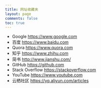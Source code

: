 ```yaml
---
title: 网址收藏夹
layout: page
comments: false
toc: true
---
```


* Google
https://www.google.com
* 百度
https://www.baidu.com
* Quora
https://www.quora.com
* 知乎
https://www.zhihu.com
* 简书
http://www.jianshu.com/
* GitHub
https://github.com
* Stack Overflow
https://stackoverflow.com
* YouTube
https://www.youtube.com
* 云栖社区
https://yq.aliyun.com/articles



